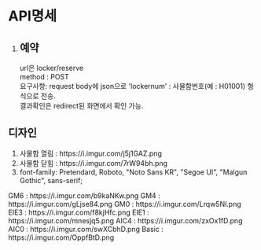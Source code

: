 <h1>API명세</h1>
<ol>
  <li><h2>예약</h2></li>
  url은 locker/reserve <br>
  method : POST <br>
  요구사항: request body에 json으로  'lockernum' : 사물함번호(예 : H01001) 형식으로 전송.<br>
  결과확인은 redirect된 화면에서 확인 가능.<br>
</ol>
<h2>디자인</h2>
<ol>
<li>사물함 열림 : https://i.imgur.com/j5j1GAZ.png</li>
<li>사물함 닫힘 : https://i.imgur.com/7rW94bh.png</li>
<li>font-family: Pretendard, Roboto, "Noto Sans KR", "Segoe UI", "Malgun Gothic", sans-serif;</li>
</ol>
<p>GM6 : https://i.imgur.com/b9kaNKw.png
GM4 : https://i.imgur.com/gLjse84.png
GM0 : https://i.imgur.com/Lrqw5Nl.png
EIE3 : https://i.imgur.com/f8kjHfc.png
EIE1 : https://i.imgur.com/mnesjq5.png
AIC4 : https://i.imgur.com/zxOx1fD.png
AIC0 : https://i.imgur.com/swXCbhD.png
Basic : https://i.imgur.com/OppfBtD.png</p>
